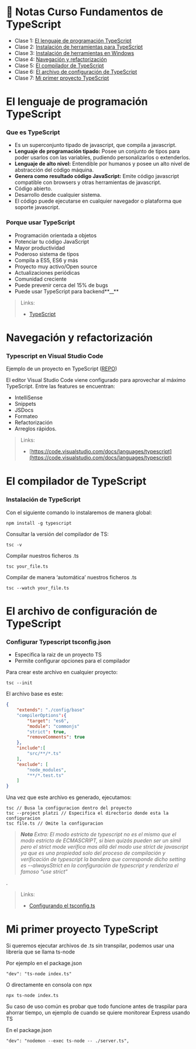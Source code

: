 # 📝 Notas Curso Fundamentos de TypeScript

- Clase 1: [El lenguaje de programación TypeScript](#El-lenguaje-de-programación-TypeScript)
- Clase 2: [Instalación de herramientas para TypeScript]()
- Clase 3: [Instalación de herramientas en Windows]()
- Clase 4: [Navegación y refactorización](#Navegación-y-refactorización)
- Clase 5: [El compilador de TypeScript](#El-compilador-de-TypeScript)
- Clase 6: [El archivo de configuración de TypeScript](#El-archivo-de-configuración-de-TypeScript)
- Clase 7: [Mi primer proyecto TypeScript](#Mi-primer-proyecto-TypeScript)

# El lenguaje de programación TypeScript

### Que es TypeScript

- Es un superconjunto tipado de javascript, que compila a javascript.
- **Lenguaje de programación tipado:** Posee un conjunto de tipos para poder usarlos con las variables, pudiendo personalizarlos o extenderlos.
- **Lenguaje de alto nivel:** Entendible por humanos y posee un alto nivel de abstracción del código máquina.
- **Genera como resultado código JavaScript:** Emite código javascript compatible con browsers y otras herramientas de javascript.
- Código abierto.
- Desarrollo desde cualquier sistema.
- El código puede ejecutarse en cualquier navegador o plataforma que soporte javascript.

### Porque usar TypeScript

- Programación orientada a objetos
- Potenciar tu código JavaScript
- Mayor productividad
- Poderoso sistema de tipos
- Compila a ES5, ES6 y más
- Proyecto muy activo/Open source
- Actualizaciones periódicas
- Comunidad creciente
- Puede prevenir cerca del 15% de bugs
- Puede usar TypeScript para backend**\_\_**

> Links:
>
> - [TypeScript](https://www.typescriptlang.org/)

# Navegación y refactorización

### Typescript en Visual Studio Code

Ejemplo de un proyecto en TypeScript ([REPO](https://github.com/codex-team/editor.js))

El editor Visual Studio Code viene configurado para aprovechar al máximo TypeScript.
Entre las features se encuentran:

- IntelliSense
- Snippets
- JSDocs
- Formateo
- Refactorización
- Arreglos rápidos.

> Links:
>
> - [https://code.visualstudio.com/docs/languages/typescript](https://code.visualstudio.com/docs/languages/typescript)

# El compilador de TypeScript

### Instalación de TypeScript

Con el siguiente comando lo instalaremos de manera global:

```
npm install -g typescript
```

Consultar la versión del compilador de TS:

```
tsc -v
```

Compilar nuestros ficheros .ts

```
tsc your_file.ts
```

Compilar de manera ‘automática’ nuestros ficheros .ts

```
tsc --watch your_file.ts
```

# El archivo de configuración de TypeScript

### Configurar Typescript **tsconfig.json**

- Especifica la raiz de un proyecto TS
- Permite configurar opciones para el compilador

Para crear este archivo en cualquier proyecto:

```
tsc --init
```

El archivo base es este:

```json
{
	"extends": "./config/base"
	"compilerOptions":{
		"target": "es6",
		"module": "commonjs"
		"strict": true,
		"removeComments": true
	},
	"include":[
		"src/**/*.ts"
	],
	"exclude": [
		"node_modules",
		"**/*.test.ts"
	]
}
```

Una vez que este archivo es generado, ejecutamos:

```
tsc // Busa la configuracion dentro del proyecto
tsc --project platzi // Especifica el directorio donde esta la configuracion
tsc file.ts // Omite la configuracion
```

> _**Nota** Extra: El modo estricto de typescript no es el mismo que el modo estricto de ECMASCRIPT, si bien quizás pueden ser un símil pero el strict mode verifica mas allá del modo use strict de javascript ya que es una propiedad solo del proceso de compilación y verificación de typescript la bandera que corresponde dicho setting es --alwaysStrict en la configuración de typescript y renderiza el famoso “use strict”_

.

> Links:
>
> - [Configurando el tsconfig.ts](https://www.typescriptlang.org/tsconfig)

# Mi primer proyecto TypeScript

Si queremos ejecutar archivos de .ts sin transpilar, podemos usar una librería que se llama ts-node

Por ejemplo en el package.json

```
"dev": "ts-node index.ts"
```

O directamente en consola con npx

```
npx ts-node index.ts
```

Su caso de uso común es probar que todo funcione antes de traspilar para ahorrar tiempo, un ejemplo de cuando se quiere monitorear Express usando TS

En el package.json

```
"dev": "nodemon --exec ts-node -- ./server.ts",
```
